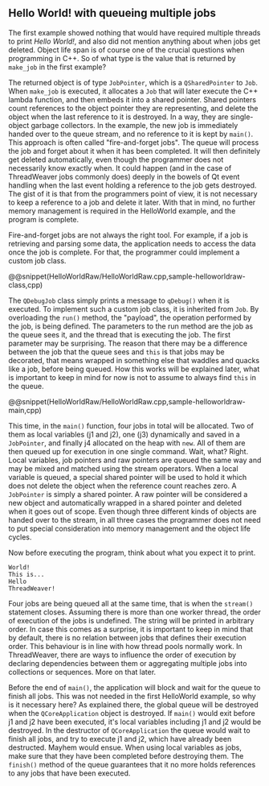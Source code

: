 ## Hello World! with queueing multiple jobs

The first example showed nothing that would have required multiple
threads to print _Hello World!_, and also did not mention anything
about when jobs get deleted. Object life span is of course one of the
crucial questions when programming in C++. So of what type is the
value that is returned by `make_job` in the first example? 

The returned object is of type `JobPointer`, which is a
`QSharedPointer` to `Job`. When `make_job` is executed, it allocates a
`Job` that will later execute the C++ lambda function, and then embeds
it into a shared pointer. Shared pointers count references to the
object pointer they are representing, and delete the object when the
last reference to it is destroyed. In a way, they are single-object
garbage collectors. In the example, the new job is immediately handed
over to the queue stream, and no reference to it is kept by
`main()`. This approach is often called "fire-and-forget jobs". 
The queue will process the job and forget about it when it
has been completed. It will then definitely get deleted automatically,
even though the programmer does not necessarily know exactly when. It
could happen (and in the case of ThreadWeaver jobs commonly does)
deeply in the bowels of Qt event handling when the last event holding
a reference to the job gets destroyed. The gist of it is that from the
programmers point of view, it is not necessary to keep a reference to
a job and delete it later. With that in mind, no further memory
management is required in the HelloWorld example, and the program is
complete.

Fire-and-forget jobs are not always the right tool. For example, if
a job is retrieving and parsing some data, the application needs to
access the data once the job is complete. For that, the programmer
could implement a custom job class.

@@snippet(HelloWorldRaw/HelloWorldRaw.cpp,sample-helloworldraw-class,cpp)

The `QDebugJob` class simply prints a message to `qDebug()` when it is
executed. To implement such a custom job class, it is inherited from
`Job`. By overloading the `run()` method, the "payload", the operation
performed by the job, is being defined. The parameters to the run
method are the job as the queue sees it, and the thread that is
executing the job. The first parameter may be surprising. The reason
that there may be a difference between the job that the queue sees and
`this` is that jobs may be decorated, that means wrapped in something
else that waddles and quacks like a job, before being queued. How this
works will be explained later, what is important to keep in mind for
now is not to assume to always find `this` in the queue. 

@@snippet(HelloWorldRaw/HelloWorldRaw.cpp,sample-helloworldraw-main,cpp)

This time, in the `main()` function, four jobs in total will be
allocated. Two of them as local variables (j1 and j2), one (j3)
dynamically and saved in a `JobPointer`, and finally j4 allocated on
the heap with `new`. 
All of them are then queued up for execution in one single
command. Wait, what? Right. Local variables, job pointers and raw
pointers are queued the same way and may be mixed and matched using
the stream operators. When a local variable is queued, a special
shared pointer will be used to hold it which does not delete the
object when the reference count reaches zero. A `JobPointer` is simply
a shared pointer. A raw pointer will be considered a new object and
automatically wrapped in a shared pointer and deleted when it goes out
of scope. Even though three different kinds of objects are handed over
to the stream, in all three cases the programmer does not need to put
special consideration into memory management and the object life
cycles. 

Now before executing the program, think about what you expect it to
print. 

~~~~
World!
This is...
Hello
ThreadWeaver!
~~~~

Four jobs are being queued all at the same time, that is when the
`stream()` statement closes. Assuming there is more than one worker
thread, the order of execution of the jobs is undefined. The string
will be printed in arbitrary order. In case this comes as a surprise,
it is important to keep in mind that by default, there is no relation
between jobs that defines their execution order. This behaviour is in
line with how thread pools normally work. In ThreadWeaver, there are
ways to influence the order of execution by declaring dependencies
between them or aggregating multiple jobs into collections or
sequences. More on that later. 

Before the end of `main()`, the application will block and wait for
the queue to finish all jobs. This was not needed in the first
HelloWorld example, so why is it necessary here? As explained there,
the global queue will be destroyed when the `QCoreApplication` object
is destroyed. If `main()` would exit before j1 and j2 have been
executed, it's local variables including j1 and j2 would be
destroyed. In the destructor of `QCoreApplication` the queue would
wait to finish all jobs, and try to execute j1 and j2, which have
already been destructed. Mayhem would ensue. When using local
variables as jobs, make sure that they have been completed before
destroying them. The `finish()` method of the queue guarantees that it
no more holds references to any jobs that have been executed.


